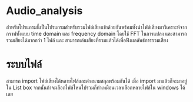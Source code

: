 # Audio_analysis
สำหรับโปรแกรมนี้เป็นโปรแกรมสำหรับรวมไฟล์เสียงเข้าด้วยกันพร้อมทั้งนำไฟล์เสียงมาวิเคราะห์จากกราฟทั้งแบบ time domain และ frequency domain โดยใช้ FFT ในการแปลง และสามารถรวมเสียงได้มากกว่า 1 ไฟล์ และ สามารถเล่นเสียงที่รวมแล้วได้เพื่อฟังผลลัพธ์การรวมเสียง

# ระบบไฟล์
สามารถ import ไฟล์เสียงได้หลายไฟล์และต่างนามสกุลพร้อมกันได้ เมื่อ import มาแล้วก็จะมาอยู่ใน List box จากนั้นถ้าจะเลือกไฟล์ไหนไปรวมก็ทำเหมือนเวลาเลือกหลายไฟล์ใน windows ได้เลย 

